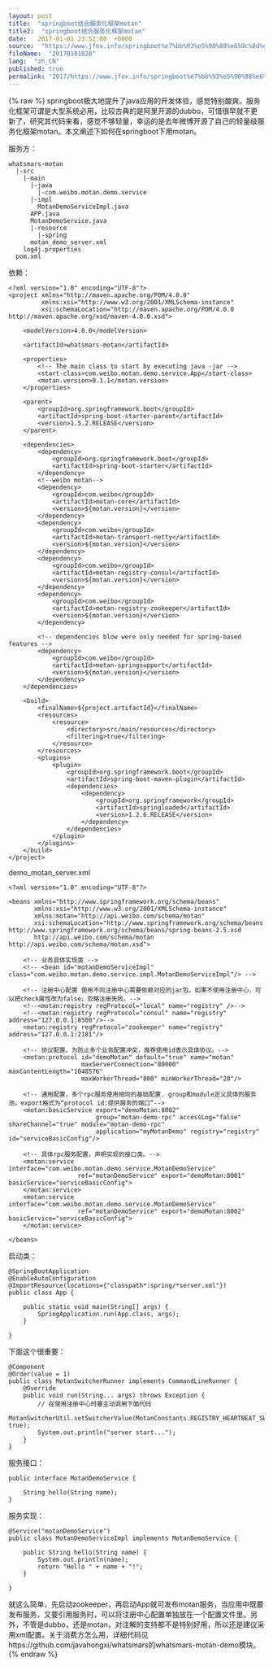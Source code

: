 ```yaml
---
layout: post
title:  "springboot结合服务化框架motan"
title2:  "springboot结合服务化框架motan"
date:   2017-01-01 23:52:00  +0800
source:  "https://www.jfox.info/springboot%e7%bb%93%e5%90%88%e6%9c%8d%e5%8a%a1%e5%8c%96%e6%a1%86%e6%9e%b6motan.html"
fileName:  "20170101020"
lang:  "zh_CN"
published: true
permalink: "2017/https://www.jfox.info/springboot%e7%bb%93%e5%90%88%e6%9c%8d%e5%8a%a1%e5%8c%96%e6%a1%86%e6%9e%b6motan.html"
---
```

{% raw %}
springboot极大地提升了java应用的开发体验，感觉特别酸爽。服务化框架可谓是大型系统必用，比较古典的是阿里开源的dubbo，可惜很早就不更新了，研究其代码来看，感觉不够轻量，幸运的是去年微博开源了自己的轻量级服务化框架motan。本文阐述下如何在springboot下用motan。

服务方：

    whatsmars-motan
      |-src
        |-main
          |-java
            |-com.weibo.motan.demo.service
    	  |-impl
    	    MotanDemoServiceImpl.java
    	  APP.java
    	  MotanDemoService.java
          |-resource
            |-spring
    	  motan_demo_server.xml
    	log4j.properties
      pom.xml

依赖：

    <?xml version="1.0" encoding="UTF-8"?>
    <project xmlns="http://maven.apache.org/POM/4.0.0"
             xmlns:xsi="http://www.w3.org/2001/XMLSchema-instance"
             xsi:schemaLocation="http://maven.apache.org/POM/4.0.0 http://maven.apache.org/xsd/maven-4.0.0.xsd">
    
        <modelVersion>4.0.0</modelVersion>
    
        <artifactId>whatsmars-motan</artifactId>
    
        <properties>
            <!-- The main class to start by executing java -jar -->
            <start-class>com.weibo.motan.demo.service.App</start-class>
            <motan.version>0.1.1</motan.version>
        </properties>
    
        <parent>
            <groupId>org.springframework.boot</groupId>
            <artifactId>spring-boot-starter-parent</artifactId>
            <version>1.5.2.RELEASE</version>
        </parent>
    
        <dependencies>
            <dependency>
                <groupId>org.springframework.boot</groupId>
                <artifactId>spring-boot-starter</artifactId>
            </dependency>
            <!--weibo motan-->
            <dependency>
                <groupId>com.weibo</groupId>
                <artifactId>motan-core</artifactId>
                <version>${motan.version}</version>
            </dependency>
            <dependency>
                <groupId>com.weibo</groupId>
                <artifactId>motan-transport-netty</artifactId>
                <version>${motan.version}</version>
            </dependency>
            <dependency>
                <groupId>com.weibo</groupId>
                <artifactId>motan-registry-consul</artifactId>
                <version>${motan.version}</version>
            </dependency>
            <dependency>
                <groupId>com.weibo</groupId>
                <artifactId>motan-registry-zookeeper</artifactId>
                <version>${motan.version}</version>
            </dependency>
    
            <!-- dependencies blow were only needed for spring-based features -->
            <dependency>
                <groupId>com.weibo</groupId>
                <artifactId>motan-springsupport</artifactId>
                <version>${motan.version}</version>
            </dependency>
        </dependencies>
    
        <build>
            <finalName>${project.artifactId}</finalName>
            <resources>
                <resource>
                    <directory>src/main/resources</directory>
                    <filtering>true</filtering>
                </resource>
            </resources>
            <plugins>
                <plugin>
                    <groupId>org.springframework.boot</groupId>
                    <artifactId>spring-boot-maven-plugin</artifactId>
                    <dependencies>
                        <dependency>
                            <groupId>org.springframework</groupId>
                            <artifactId>springloaded</artifactId>
                            <version>1.2.6.RELEASE</version>
                        </dependency>
                    </dependencies>
                </plugin>
            </plugins>
        </build>
    </project>

 demo_motan_server.xml

    <?xml version="1.0" encoding="UTF-8"?>
    
    <beans xmlns="http://www.springframework.org/schema/beans"
           xmlns:xsi="http://www.w3.org/2001/XMLSchema-instance"
           xmlns:motan="http://api.weibo.com/schema/motan"
           xsi:schemaLocation="http://www.springframework.org/schema/beans http://www.springframework.org/schema/beans/spring-beans-2.5.xsd
           http://api.weibo.com/schema/motan http://api.weibo.com/schema/motan.xsd">
    
        <!-- 业务具体实现类 -->
        <!-- <bean id="motanDemoServiceImpl" class="com.weibo.motan.demo.service.impl.MotanDemoServiceImpl"/> -->
    
        <!-- 注册中心配置 使用不同注册中心需要依赖对应的jar包。如果不使用注册中心，可以把check属性改为false，忽略注册失败。-->
        <!--<motan:registry regProtocol="local" name="registry" />-->
        <!--<motan:registry regProtocol="consul" name="registry" address="127.0.0.1:8500"/>-->
        <motan:registry regProtocol="zookeeper" name="registry" address="127.0.0.1:2181"/>
    
        <!-- 协议配置。为防止多个业务配置冲突，推荐使用id表示具体协议。-->
        <motan:protocol id="demoMotan" default="true" name="motan"
                        maxServerConnection="80000" maxContentLength="1048576"
                        maxWorkerThread="800" minWorkerThread="20"/>
    
        <!-- 通用配置，多个rpc服务使用相同的基础配置. group和module定义具体的服务池。export格式为“protocol id:提供服务的端口”-->
        <motan:basicService export="demoMotan:8002"
                            group="motan-demo-rpc" accessLog="false" shareChannel="true" module="motan-demo-rpc"
                            application="myMotanDemo" registry="registry" id="serviceBasicConfig"/>
    
        <!-- 具体rpc服务配置，声明实现的接口类。-->
        <motan:service interface="com.weibo.motan.demo.service.MotanDemoService"
                       ref="motanDemoService" export="demoMotan:8001" basicService="serviceBasicConfig">
        </motan:service>
        <motan:service interface="com.weibo.motan.demo.service.MotanDemoService"
                       ref="motanDemoService" export="demoMotan:8002" basicService="serviceBasicConfig">
        </motan:service>
    
    </beans>

 启动类：

    @SpringBootApplication
    @EnableAutoConfiguration
    @ImportResource(locations={"classpath*:spring/*server.xml"})
    public class App {
    
        public static void main(String[] args) {
            SpringApplication.run(App.class, args);
        }
    
    }

下面这个很重要：

    @Component
    @Order(value = 1)
    public class MotanSwitcherRunner implements CommandLineRunner {
        @Override
        public void run(String... args) throws Exception {
            // 在使用注册中心时要主动调用下面代码
            MotanSwitcherUtil.setSwitcherValue(MotanConstants.REGISTRY_HEARTBEAT_SWITCHER, true);
            System.out.println("server start...");
        }
    }

服务接口：

    public interface MotanDemoService {
    
        String hello(String name);
    }

 服务实现：

    @Service("motanDemoService")
    public class MotanDemoServiceImpl implements MotanDemoService {
    
        public String hello(String name) {
            System.out.println(name);
            return "Hello " + name + "!";
        }
    
    }

就这么简单，先启动zookeeper，再启动App就可发布motan服务，当应用中既要发布服务，又要引用服务时，可以将注册中心配置单独放在一个配置文件里。另外，不管是dubbo，还是motan，对注解的支持都不是特别好用，所以还是建议采用xml配置。关于消费方怎么用，详细代码见https://github.com/javahongxi/whatsmars的whatsmars-motan-demo模块。
{% endraw %}